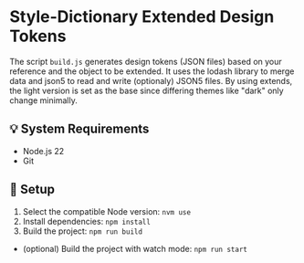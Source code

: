 # Style-Dictionary Extended Design Tokens

The script `build.js` generates design tokens (JSON files) based on your reference and the object to be extended.
It uses the lodash library to merge data and json5 to read and write (optionaly) JSON5 files.
By using extends, the light version is set as the base since differing themes like "dark" only change minimally.

## 💡 System Requirements

- Node.js 22
- Git

## 🚀 Setup

1. Select the compatible Node version: `nvm use`
2. Install dependencies: `npm install`
3. Build the project: `npm run build`

- (optional) Build the project with watch mode: `npm run start`
